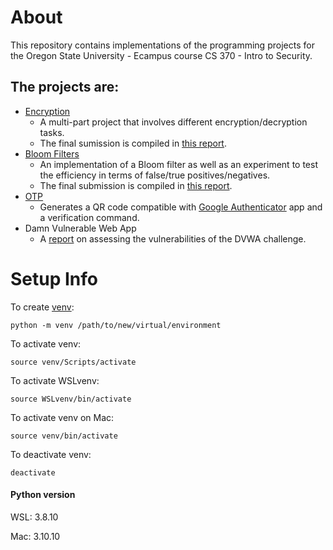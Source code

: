 # About
This repository contains implementations of the programming projects for the Oregon State University - Ecampus course CS 370 - Intro to Security.

## The projects are:
- [Encryption](https://github.com/sweisss/CS370-Intro_to_Security/tree/main/ProgrammingProjects/Encryption)
    - A multi-part project that involves different encryption/decryption tasks.
    - The final sumission is compiled in [this report](https://github.com/sweisss/CS370-Intro_to_Security/blob/main/ProgrammingProjects/Encryption/Weiss_CS370_ProgrammingProject1_Writeup.pdf).
- [Bloom Filters](https://github.com/sweisss/CS370-Intro_to_Security/tree/main/ProgrammingProjects/BloomFilters)
    - An implementation of a Bloom filter as well as an experiment to test the efficiency in terms of false/true positives/negatives.
    - The final submission is compiled in [this report](https://github.com/sweisss/CS370-Intro_to_Security/blob/main/ProgrammingProjects/BloomFilters/Weiss_CS370_ProgrammingProject2_Writeup.pdf).
- [OTP](https://github.com/sweisss/CS370-Intro_to_Security/tree/main/ProgrammingProjects/OTP)
    - Generates a QR code compatible with [Google Authenticator](https://play.google.com/store/apps/details?id=com.google.android.apps.authenticator2&hl=en_US&gl=US&pli=1) app and a verification command.
- Damn Vulnerable Web App
    - A [report](https://github.com/sweisss/CS370-Intro_to_Security/blob/main/ProgrammingProjects/DVWA/Weiss_CS370_ProgrammingProject_DVWA_Report.pdf) on assessing the vulnerabilities of the DVWA challenge.


# Setup Info
To create [venv](https://docs.python.org/3/library/venv.html):
```
python -m venv /path/to/new/virtual/environment
```

To activate venv:

```
source venv/Scripts/activate
```

To activate WSLvenv:

```
source WSLvenv/bin/activate
```

To activate venv on Mac:
```
source venv/bin/activate
```

To deactivate venv:

```
deactivate
```
#### Python version
WSL: 3.8.10

Mac: 3.10.10
